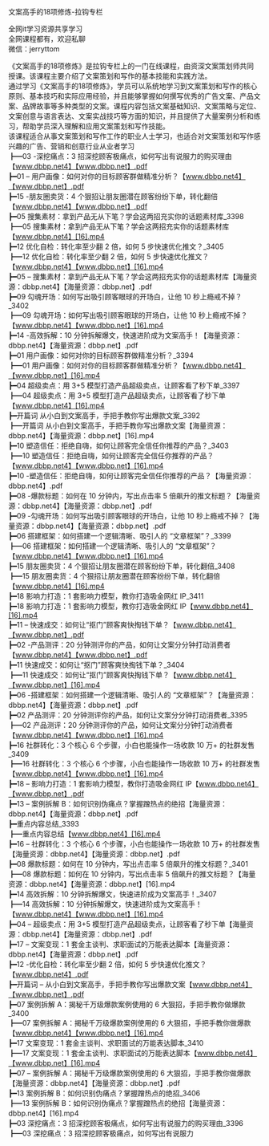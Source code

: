 文案高手的18项修炼-拉钩专栏

全网it学习资源共享学习<br>全网课程都有，欢迎私聊<br>微信：jerryttom<br>

《文案高手的18项修炼》是拉钩专栏上的一门在线课程，由资深文案策划师共同授课。该课程主要介绍了文案策划和写作的基本技能和实践方法。<br> 通过学习《文案高手的18项修炼》，学员可以系统地学习到文案策划和写作的核心原则、基本技巧和实际应用经验，并且能够掌握如何撰写优秀的广告文案、产品文案、品牌故事等多种类型的文案。课程内容包括文案基础知识、文案策略与定位、文案创意与语言表达、文案实战技巧等方面的知识，并且提供了大量案例分析和练习，帮助学员深入理解和应用文案策划和写作技能。<br> 该课程适合从事文案策划和写作工作的职业人士学习，也适合对文案策划和写作感兴趣的广告、营销和创意行业从业者学习<br> ┣━03 -深挖痛点：3 招深挖顾客极痛点，如何写出有说服力的购买理由【www.dbbp.net4】【www.dbbp.net】.pdf<br> ┣━01 – 用户画像：如何对你的目标顾客群做精准分析？【www.dbbp.net4】【www.dbbp.net】.pdf<br> ┣━15 -朋友圈卖货：4 个狠招让朋友圈潜在顾客纷纷下单，转化翻倍【www.dbbp.net4】【www.dbbp.net】.pdf<br> ┣━05 搜集素材：拿到产品无从下笔？学会这两招充实你的话题素材库_3398<br> ┣━05 搜集素材：拿到产品无从下笔？学会这两招充实你的话题素材库【www.dbbp.net4】[16].mp4<br> ┣━12 优化自检：转化率至少翻 2 倍，如何 5 步快速优化推文？_3405<br> ┣━12 优化自检：转化率至少翻 2 倍，如何 5 步快速优化推文？【www.dbbp.net4】【www.dbbp.net】[16].mp4<br> ┣━05 – 搜集素材：拿到产品无从下笔？学会这两招充实你的话题素材库【海量资源：dbbp.net4】【海量资源：dbbp.net】.pdf<br> ┣━09 勾魂开场：如何写出吸引顾客眼球的开场白，让他 10 秒上瘾戒不掉？_3402<br> ┣━09 勾魂开场：如何写出吸引顾客眼球的开场白，让他 10 秒上瘾戒不掉？【www.dbbp.net4】【www.dbbp.net】[16].mp4<br> ┣━14 -高效拆解：10 分钟拆解爆文，快速进阶成为文案高手！【海量资源：dbbp.net4】【海量资源：dbbp.net】.pdf<br> ┣━01 用户画像：如何对你的目标顾客群做精准分析？_3394<br> ┣━01 用户画像：如何对你的目标顾客群做精准分析？【www.dbbp.net4】【www.dbbp.net】[16].mp4<br> ┣━04 超级卖点：用 3+5 模型打造产品超级卖点，让顾客看了秒下单_3397<br> ┣━04 超级卖点：用 3+5 模型打造产品超级卖点，让顾客看了秒下单【www.dbbp.net4】[16].mp4<br> ┣━开篇词 从小白到文案高手，手把手教你写出爆款文案_3392<br> ┣━开篇词 从小白到文案高手，手把手教你写出爆款文案【海量资源：dbbp.net4】【海量资源：dbbp.net】[16].mp4<br> ┣━10 塑造信任：拒绝自嗨，如何让顾客完全信任你推荐的产品？_3403<br> ┣━10 塑造信任：拒绝自嗨，如何让顾客完全信任你推荐的产品？【www.dbbp.net4】【www.dbbp.net】[16].mp4<br> ┣━10 -塑造信任：拒绝自嗨，如何让顾客完全信任你推荐的产品？【海量资源：dbbp.net4】.pdf<br> ┣━08 -爆款标题：如何在 10 分钟内，写出点击率 5 倍飙升的推文标题？【海量资源：dbbp.net4】【海量资源：dbbp.net】.pdf<br> ┣━09 -勾魂开场：如何写出吸引顾客眼球的开场白，让他 10 秒上瘾戒不掉？【海量资源：dbbp.net4】【海量资源：dbbp.net】.pdf<br> ┣━06 搭建框架：如何搭建一个逻辑清晰、吸引人的 “文章框架”？_3399<br> ┣━06 搭建框架：如何搭建一个逻辑清晰、吸引人的 “文章框架”？【www.dbbp.net4】【www.dbbp.net】[16].mp4<br> ┣━15 朋友圈卖货：4 个狠招让朋友圈潜在顾客纷纷下单，转化翻倍_3408<br> ┣━15 朋友圈卖货：4 个狠招让朋友圈潜在顾客纷纷下单，转化翻倍【www.dbbp.net4】[16].mp4<br> ┣━18 影响力打造：1 套影响力模型，教你打造吸金网红 IP_3411<br> ┣━18 影响力打造：1 套影响力模型，教你打造吸金网红 IP【www.dbbp.net4】[16].mp4<br> ┣━11 – 快速成交：如何让“抠门”顾客爽快掏钱下单？【www.dbbp.net4】【www.dbbp.net】.pdf<br> ┣━02 -产品测评：20 分钟测评你的产品，如何让文案分分钟打动消费者【www.dbbp.net4】【www.dbbp.net】.pdf<br> ┣━11 快速成交：如何让“抠门”顾客爽快掏钱下单？_3404<br> ┣━11 快速成交：如何让“抠门”顾客爽快掏钱下单？【www.dbbp.net4】【www.dbbp.net】[16].mp4<br> ┣━06 -搭建框架：如何搭建一个逻辑清晰、吸引人的 “文章框架”？【海量资源：dbbp.net4】【海量资源：dbbp.net】.pdf<br> ┣━02 产品测评：20 分钟测评你的产品，如何让文案分分钟打动消费者_3395<br> ┣━02 产品测评：20 分钟测评你的产品，如何让文案分分钟打动消费者【www.dbbp.net4】【www.dbbp.net】[16].mp4<br> ┣━16 社群转化：3 个核心 6 个步骤，小白也能操作一场收款 10 万+ 的社群发售_3409<br> ┣━16 社群转化：3 个核心 6 个步骤，小白也能操作一场收款 10 万+ 的社群发售【www.dbbp.net4】【www.dbbp.net】[16].mp4<br> ┣━18 – 影响力打造：1 套影响力模型，教你打造吸金网红 IP【www.dbbp.net4】【www.dbbp.net】.pdf<br> ┣━13 – 案例拆解 B：如何识别伪痛点？掌握蹭热点的绝招【海量资源：dbbp.net4】【海量资源：dbbp.net】.pdf<br> ┣━重点内容总结_3393<br> ┣━重点内容总结【www.dbbp.net4】[16].mp4<br> ┣━16 – 社群转化：3 个核心 6 个步骤，小白也能操作一场收款 10 万+ 的社群发售【海量资源：dbbp.net4】【海量资源：dbbp.net】.pdf<br> ┣━08 爆款标题：如何在 10 分钟内，写出点击率 5 倍飙升的推文标题？_3401<br> ┣━08 爆款标题：如何在 10 分钟内，写出点击率 5 倍飙升的推文标题？【海量资源：dbbp.net4】【海量资源：dbbp.net】[16].mp4<br> ┣━14 高效拆解：10 分钟拆解爆文，快速进阶成为文案高手！_3407<br> ┣━14 高效拆解：10 分钟拆解爆文，快速进阶成为文案高手！【www.dbbp.net4】【www.dbbp.net】[16].mp4<br> ┣━04 – 超级卖点：用 3+5 模型打造产品超级卖点，让顾客看了秒下单【海量资源：dbbp.net4】【海量资源：dbbp.net】.pdf<br> ┣━17 – 文案变现：1 套金主谈判、求职面试的万能表达脚本【海量资源：dbbp.net4】【海量资源：dbbp.net】.pdf<br> ┣━12 -优化自检：转化率至少翻 2 倍，如何 5 步快速优化推文？【www.dbbp.net4】.pdf<br> ┣━开篇词 – 从小白到文案高手，手把手教你写出爆款文案【www.dbbp.net4】【www.dbbp.net】.pdf<br> ┣━07 案例拆解 A：揭秘千万级爆款案例使用的 6 大狠招，手把手教你做爆款_3400<br> ┣━07 案例拆解 A：揭秘千万级爆款案例使用的 6 大狠招，手把手教你做爆款【www.dbbp.net4】【www.dbbp.net】[16].mp4<br> ┣━17 文案变现：1 套金主谈判、求职面试的万能表达脚本_3410<br> ┣━17 文案变现：1 套金主谈判、求职面试的万能表达脚本【www.dbbp.net4】【www.dbbp.net】[16].mp4<br> ┣━07 – 案例拆解 A：揭秘千万级爆款案例使用的 6 大狠招，手把手教你做爆款【海量资源：dbbp.net4】【海量资源：dbbp.net】.pdf<br> ┣━13 案例拆解 B：如何识别伪痛点？掌握蹭热点的绝招_3406<br> ┣━13 案例拆解 B：如何识别伪痛点？掌握蹭热点的绝招【海量资源：dbbp.net4】[16].mp4<br> ┣━03 深挖痛点：3 招深挖顾客极痛点，如何写出有说服力的购买理由_3396<br> ┣━03 深挖痛点：3 招深挖顾客极痛点，如何写出有说服力